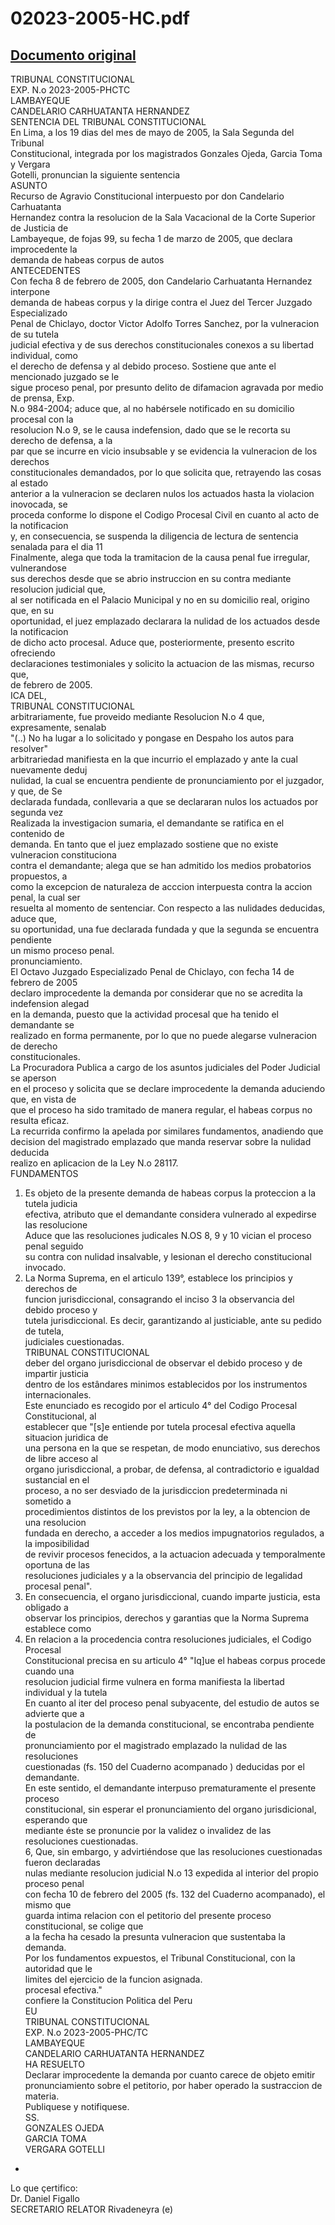 
02023-2005-HC.pdf
=================
  
[Documento original](https://tc.gob.pe/jurisprudencia/2006/02023-2005-HC.pdf)  
---  
TRIBUNAL CONSTITUCIONAL  
EXP. N.o 2023-2005-PHCTC  
LAMBAYEQUE  
CANDELARIO CARHUATANTA HERNANDEZ  
SENTENCIA DEL TRIBUNAL CONSTITUCIONAL  
En Lima, a los 19 dias del mes de mayo de 2005, la Sala Segunda del Tribunal  
Constitucional, integrada por los magistrados Gonzales Ojeda, Garcia Toma y Vergara  
Gotelli, pronuncian la siguiente sentencia  
ASUNTO  
Recurso de Agravio Constitucional interpuesto por don Candelario Carhuatanta  
Hernandez contra la resolucion de la Sala Vacacional de la Corte Superior de Justicia de  
Lambayeque, de fojas 99, su fecha 1 de marzo de 2005, que declara improcedente la  
demanda de habeas corpus de autos  
ANTECEDENTES  
Con fecha 8 de febrero de 2005, don Candelario Carhuatanta Hernandez interpone  
demanda de habeas corpus y la dirige contra el Juez del Tercer Juzgado Especializado  
Penal de Chiclayo, doctor Victor Adolfo Torres Sanchez, por la vulneracion de su tutela  
judicial efectiva y de sus derechos constitucionales conexos a su libertad individual, como  
el derecho de defensa y al debido proceso. Sostiene que ante el mencionado juzgado se le  
sigue proceso penal, por presunto delito de difamacion agravada por medio de prensa, Exp.  
N.o 984-2004; aduce que, al no habérsele notificado en su domicilio procesal con la  
resolucion N.o 9, se le causa indefension, dado que se le recorta su derecho de defensa, a la  
par que se incurre en vicio insubsable y se evidencia la vulneracion de los derechos  
constitucionales demandados, por lo que solicita que, retrayendo las cosas al estado  
anterior a la vulneracion se declaren nulos los actuados hasta la violacion inovocada, se  
proceda conforme lo dispone el Codigo Procesal Civil en cuanto al acto de la notificacion  
y, en consecuencia, se suspenda la diligencia de lectura de sentencia senalada para el dia 11  
Finalmente, alega que toda la tramitacion de la causa penal fue irregular, vulnerandose  
sus derechos desde que se abrio instruccion en su contra mediante resolucion judicial que,  
al ser notificada en el Palacio Municipal y no en su domicilio real, origino que, en su  
oportunidad, el juez emplazado declarara la nulidad de los actuados desde la notificacion  
de dicho acto procesal. Aduce que, posteriormente, presento escrito ofreciendo  
declaraciones testimoniales y solicito la actuacion de las mismas, recurso que,  
de febrero de 2005.  
ICA DEL,  
TRIBUNAL CONSTITUCIONAL  
arbitrariamente, fue proveido mediante Resolucion N.o 4 que, expresamente, senalab  
"(..) No ha lugar a lo solicitado y pongase en Despaho los autos para resolver"  
arbitrariedad manifiesta en la que incurrio el emplazado y ante la cual nuevamente deduj  
nulidad, la cual se encuentra pendiente de pronunciamiento por el juzgador, y que, de Se  
declarada fundada, conllevaria a que se declararan nulos los actuados por segunda vez  
Realizada la investigacion sumaria, el demandante se ratifica en el contenido de  
demanda. En tanto que el juez emplazado sostiene que no existe vulneracion constituciona  
contra el demandante; alega que se han admitido los medios probatorios propuestos, a  
como la excepcion de naturaleza de acccion interpuesta contra la accion penal, la cual ser  
resuelta al momento de sentenciar. Con respecto a las nulidades deducidas, aduce que,  
su oportunidad, una fue declarada fundada y que la segunda se encuentra pendiente  
un mismo proceso penal.  
pronunciamiento.  
El Octavo Juzgado Especializado Penal de Chiclayo, con fecha 14 de febrero de 2005  
declaro improcedente la demanda por considerar que no se acredita la indefension alegad  
en la demanda, puesto que la actividad procesal que ha tenido el demandante se  
realizado en forma permanente, por lo que no puede alegarse vulneracion de derecho  
constitucionales.  
La Procuradora Publica a cargo de los asuntos judiciales del Poder Judicial se aperson  
en el proceso y solicita que se declare improcedente la demanda aduciendo que, en vista de  
que el proceso ha sido tramitado de manera regular, el habeas corpus no resulta eficaz.  
La recurrida confirmo la apelada por similares fundamentos, anadiendo que  
decision del magistrado emplazado que manda reservar sobre la nulidad deducida  
realizo en aplicacion de la Ley N.o 28117.  
FUNDAMENTOS  
1. Es objeto de la presente demanda de habeas corpus la proteccion a la tutela judicia  
efectiva, atributo que el demandante considera vulnerado al expedirse las resolucione  
Aduce que las resoluciones judicales N.OS 8, 9 y 10 vician el proceso penal seguido  
su contra con nulidad insalvable, y lesionan el derecho constitucional invocado.  
2. La Norma Suprema, en el articulo 139°, establece los principios y derechos de  
funcion jurisdiccional, consagrando el inciso 3 la observancia del debido proceso y  
tutela jurisdiccional. Es decir, garantizando al justiciable, ante su pedido de tutela,  
judiciales cuestionadas.  
TRIBUNAL CONSTITUCIONAL  
deber del organo jurisdiccional de observar el debido proceso y de impartir justicia  
dentro de los estândares minimos establecidos por los instrumentos internacionales.  
Este enunciado es recogido por el articulo 4° del Codigo Procesal Constitucional, al  
establecer que "[s]e entiende por tutela procesal efectiva aquella situacion juridica de  
una persona en la que se respetan, de modo enunciativo, sus derechos de libre acceso al  
organo jurisdiccional, a probar, de defensa, al contradictorio e igualdad sustancial en el  
proceso, a no ser desviado de la jurisdiccion predeterminada ni sometido a  
procedimientos distintos de los previstos por la ley, a la obtencion de una resolucion  
fundada en derecho, a acceder a los medios impugnatorios regulados, a la imposibilidad  
de revivir procesos fenecidos, a la actuacion adecuada y temporalmente oportuna de las  
resoluciones judiciales y a la observancia del principio de legalidad procesal penal".  
3. En consecuencia, el organo jurisdiccional, cuando imparte justicia, esta obligado a  
observar los principios, derechos y garantias que la Norma Suprema establece como  
4. En relacion a la procedencia contra resoluciones judiciales, el Codigo Procesal  
Constitucional precisa en su articulo 4° "Iq]ue el habeas corpus procede cuando una  
resolucion judicial firme vulnera en forma manifiesta la libertad individual y la tutela  
En cuanto al iter del proceso penal subyacente, del estudio de autos se advierte que a  
la postulacion de la demanda constitucional, se encontraba pendiente de  
pronunciamiento por el magistrado emplazado la nulidad de las resoluciones  
cuestionadas (fs. 150 del Cuaderno acompanado ) deducidas por el demandante.  
En este sentido, el demandante interpuso prematuramente el presente proceso  
constitucional, sin esperar el pronunciamiento del organo jurisdicional, esperando que  
mediante éste se pronuncie por la validez o invalidez de las resoluciones cuestionadas.  
6, Que, sin embargo, y advirtiéndose que las resoluciones cuestionadas fueron declaradas  
nulas mediante resolucion judicial N.o 13 expedida al interior del propio proceso penal  
con fecha 10 de febrero del 2005 (fs. 132 del Cuaderno acompanado), el mismo que  
guarda intima relacion con el petitorio del presente proceso constitucional, se colige que  
a la fecha ha cesado la presunta vulneracion que sustentaba la demanda.  
Por los fundamentos expuestos, el Tribunal Constitucional, con la autoridad que le  
limites del ejercicio de la funcion asignada.  
procesal efectiva."  
confiere la Constitucion Politica del Peru  
EU  
TRIBUNAL CONSTITUCIONAL  
EXP. N.o 2023-2005-PHC/TC  
LAMBAYEQUE  
CANDELARIO CARHUATANTA HERNANDEZ  
HA RESUELTO  
Declarar improcedente la demanda por cuanto carece de objeto emitir  
pronunciamiento sobre el petitorio, por haber operado la sustraccion de materia.  
Publiquese y notifiquese.  
SS.  
GONZALES OJEDA  
GARCIA TOMA  
VERGARA GOTELLI  
-   
Lo que çertifico:  
Dr. Daniel Figallo  
SECRETARIO RELATOR Rivadeneyra (e)